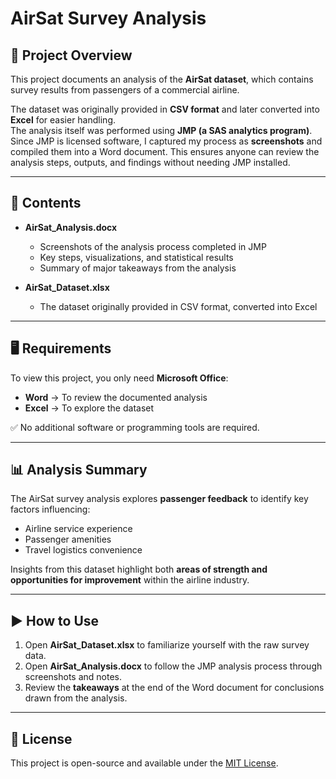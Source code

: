 # AirSat Survey Analysis

## 📌 Project Overview
This project documents an analysis of the **AirSat dataset**, which contains survey results from passengers of a commercial airline.  

The dataset was originally provided in **CSV format** and later converted into **Excel** for easier handling.  
The analysis itself was performed using **JMP (a SAS analytics program)**. Since JMP is licensed software, I captured my process as **screenshots** and compiled them into a Word document. This ensures anyone can review the analysis steps, outputs, and findings without needing JMP installed.

---

## 📂 Contents
- **AirSat_Analysis.docx**  
  - Screenshots of the analysis process completed in JMP  
  - Key steps, visualizations, and statistical results  
  - Summary of major takeaways from the analysis  

- **AirSat_Dataset.xlsx**  
  - The dataset originally provided in CSV format, converted into Excel  

---

## 🖥️ Requirements
To view this project, you only need **Microsoft Office**:  
- **Word** → To review the documented analysis  
- **Excel** → To explore the dataset  

✅ No additional software or programming tools are required.  

---

## 📊 Analysis Summary
The AirSat survey analysis explores **passenger feedback** to identify key factors influencing:  
- Airline service experience  
- Passenger amenities  
- Travel logistics convenience  

Insights from this dataset highlight both **areas of strength and opportunities for improvement** within the airline industry.  

---

## ▶️ How to Use
1. Open **AirSat_Dataset.xlsx** to familiarize yourself with the raw survey data.  
2. Open **AirSat_Analysis.docx** to follow the JMP analysis process through screenshots and notes.  
3. Review the **takeaways** at the end of the Word document for conclusions drawn from the analysis.  

---

## 📜 License
This project is open-source and available under the [MIT License](LICENSE).  
